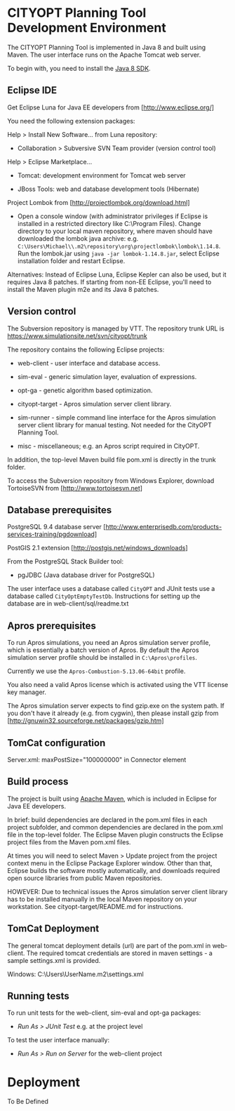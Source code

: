 CITYOPT Planning Tool Development Environment
=============================================

The CITYOPT Planning Tool is implemented in Java 8 and built using Maven.  The
user interface runs on the Apache Tomcat web server.

To begin with, you need to install the [Java 8 SDK].

Eclipse IDE
-----------

Get Eclipse Luna for Java EE developers from [http://www.eclipse.org/]

You need the following extension packages:


Help > Install New Software... from Luna repository:

- Collaboration > Subversive SVN Team provider (version control tool)


Help > Eclipse Marketplace...

- Tomcat: development environment for Tomcat web server

- JBoss Tools: web and database development tools (Hibernate)


Project Lombok from [http://projectlombok.org/download.html]

- Open a console window (with administrator privileges if Eclipse is installed 
in a restricted directory like C:\Program Files). Change directory to your local 
maven repository, where maven should have downloaded the lombok java archive:
e.g. `C:\Users\Michael\\.m2\repository\org\projectlombok\lombok\1.14.8`.
Run the lombok.jar using `java -jar lombok-1.14.8.jar`, select Eclipse 
installation folder and restart Eclipse.

Alternatives: Instead of Eclipse Luna, Eclipse Kepler can also be used, but it
requires Java 8 patches.  If starting from non-EE Eclipse, you'll need to
install the Maven plugin m2e and its Java 8 patches.


Version control
---------------

The Subversion repository is managed by VTT.  The repository trunk URL is
https://www.simulationsite.net/svn/cityopt/trunk

The repository contains the following Eclipse projects:

- web-client - user interface and database access.

- sim-eval - generic simulation layer, evaluation of expressions.

- opt-ga - genetic algorithm based optimization.

- cityopt-target - Apros simulation server client library.

- sim-runner - simple command line interface for the Apros simulation server
  client library for manual testing.  Not needed for the CityOPT Planning
  Tool.

- misc - miscellaneous; e.g. an Apros script required in CityOPT.

In addition, the top-level Maven build file pom.xml is directly in the trunk
folder.

To access the Subversion repository from Windows Explorer, download
TortoiseSVN from [http://www.tortoisesvn.net]


Database prerequisites
----------------------

PostgreSQL 9.4 database server
[http://www.enterprisedb.com/products-services-training/pgdownload]

PostGIS 2.1 extension
[http://postgis.net/windows_downloads]

From the PostgreSQL Stack Builder tool:

- pgJDBC (Java database driver for PostgreSQL)

The user interface uses a database called `CityOPT` and JUnit tests use a
database called `CityOptEmptyTestDb`.  Instructions for setting up the
database are in web-client/sql/readme.txt


Apros prerequisites
-------------------

To run Apros simulations, you need an Apros simulation server profile, which
is essentially a batch version of Apros.  By default the Apros simulation
server profile should be installed in `C:\Apros\profiles`.

Currently we use the `Apros-Combustion-5.13.06-64bit` profile.

You also need a valid Apros license which is activated using the VTT license
key manager.

The Apros simulation server expects to find gzip.exe on the system path.  If
you don't have it already (e.g. from cygwin), then please install gzip from
[http://gnuwin32.sourceforge.net/packages/gzip.htm]

TomCat configuration
--------------------

Server.xml: maxPostSize="100000000" in Connector element


Build process
-------------

The project is built using [Apache Maven], which is included in Eclipse
for Java EE developers.

In brief: build dependencies are declared in the pom.xml files in each project
subfolder, and common dependencies are declared in the pom.xml file in the
top-level folder.  The Eclipse Maven plugin constructs the Eclipse project
files from the Maven pom.xml files.

At times you will need to select Maven > Update project from the project
context menu in the Eclipse Package Explorer window.  Other than that, Eclipse
builds the software mostly automatically, and downloads required open source
libraries from public Maven repositories.

HOWEVER: Due to technical issues the Apros simulation server client
library has to be installed manually in the local Maven repository on your
workstation.  See cityopt-target/README.md for instructions.

TomCat Deployment
-----------------

The general tomcat deployment details (url) are part of the pom.xml in web-client.
The required tomcat credentials are stored in maven settings - a sample settings.xml is provided.

Windows:	C:\Users\UserName\.m2\settings.xml



Running tests
-------------

To run unit tests for the web-client, sim-eval and opt-ga packages:

- *Run As > JUnit Test* e.g. at the project level

To test the user interface manually:

- *Run As > Run on Server* for the web-client project


Deployment
==========

To Be Defined



[//]: # (List of links for the Markdown processor.)

[Java 8 SDK]: http://www.oracle.com/technetwork/java/javase/downloads/index.html
[http://www.eclipse.org/]: http://www.eclipse.org/
[http://projectlombok.org/download.html]: http://projectlombok.org/download.html
[http://www.tortoisesvn.net]: http://www.tortoisesvn.net
[http://www.enterprisedb.com/products-services-training/pgdownload]: http://www.enterprisedb.com/products-services-training/pgdownload
[http://postgis.net/windows_downloads]: http://postgis.net/windows_downloads
[Apache Maven]: http://maven.apache.org
[http://gnuwin32.sourceforge.net/packages/gzip.htm]: http://gnuwin32.sourceforge.net/packages/gzip.htm
